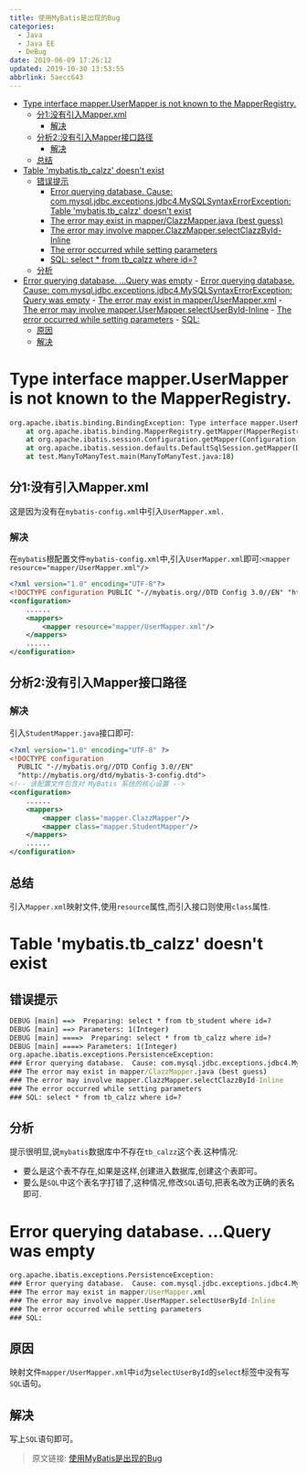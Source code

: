 ```yaml
---
title: 使用MyBatis是出现的Bug
categories: 
  - Java
  - Java EE
  - DeBug
date: 2019-06-09 17:26:12
updated: 2019-10-30 13:53:55
abbrlink: 5aecc643
---
```

- [Type interface mapper.UserMapper is not known to the MapperRegistry.](/blog/html/5aecc643/#Type-interface-mapper-UserMapper-is-not-known-to-the-MapperRegistry)
    - [分1:没有引入Mapper.xml](/blog/html/5aecc643/#分1-没有引入Mapper-xml)
        - [解决](/blog/html/5aecc643/#解决)
    - [分析2:没有引入Mapper接口路径](/blog/html/5aecc643/#分析2-没有引入Mapper接口路径)
        - [解决](/blog/html/5aecc643/#解决)
    - [总结](/blog/html/5aecc643/#总结)
- [Table 'mybatis.tb_calzz' doesn't exist](/blog/html/5aecc643/#Table-'mybatis-tb-calzz'-doesn't-exist)
    - [错误提示](/blog/html/5aecc643/#错误提示)
        - [Error querying database.  Cause: com.mysql.jdbc.exceptions.jdbc4.MySQLSyntaxErrorException: Table 'mybatis.tb_calzz' doesn't exist](/blog/html/5aecc643/#Error-querying-database-Cause-com-mysql-jdbc-exceptions-jdbc4-MySQLSyntaxErrorException-Table-'mybatis-tb-calzz'-doesn't-exist)
        - [The error may exist in mapper/ClazzMapper.java (best guess)](/blog/html/5aecc643/#The-error-may-exist-in-mapper-ClazzMapper-java-best-guess)
        - [The error may involve mapper.ClazzMapper.selectClazzById-Inline](/blog/html/5aecc643/#The-error-may-involve-mapper-ClazzMapper-selectClazzById-Inline)
        - [The error occurred while setting parameters](/blog/html/5aecc643/#The-error-occurred-while-setting-parameters)
        - [SQL: select * from tb_calzz where id=?](/blog/html/5aecc643/#SQL-select-*-from-tb-calzz-where-id=?)
    - [分析](/blog/html/5aecc643/#分析)
- [Error querying database. ...Query was empty](/blog/html/5aecc643/#Error-querying-database-Query-was-empty)
        - [Error querying database.  Cause: com.mysql.jdbc.exceptions.jdbc4.MySQLSyntaxErrorException: Query was empty](/blog/html/5aecc643/#Error-querying-database-Cause-com-mysql-jdbc-exceptions-jdbc4-MySQLSyntaxErrorException-Query-was-empty)
        - [The error may exist in mapper/UserMapper.xml](/blog/html/5aecc643/#The-error-may-exist-in-mapper-UserMapper-xml)
        - [The error may involve mapper.UserMapper.selectUserById-Inline](/blog/html/5aecc643/#The-error-may-involve-mapper-UserMapper-selectUserById-Inline)
        - [The error occurred while setting parameters](/blog/html/5aecc643/#The-error-occurred-while-setting-parameters)
        - [SQL:](/blog/html/5aecc643/#SQL)
    - [原因](/blog/html/5aecc643/#原因)
    - [解决](/blog/html/5aecc643/#解决)

<!--more-->
<script src="https://cdn.bootcss.com/jquery/3.4.0/jquery.slim.min.js"></script>
<script>$(document).ready(function () {$(".post-body > ul:nth-child(1)").hide();});</script>

<!--end-->
# Type interface mapper.UserMapper is not known to the MapperRegistry. #
```cmd
org.apache.ibatis.binding.BindingException: Type interface mapper.UserMapper is not known to the MapperRegistry.
	at org.apache.ibatis.binding.MapperRegistry.getMapper(MapperRegistry.java:47)
	at org.apache.ibatis.session.Configuration.getMapper(Configuration.java:745)
	at org.apache.ibatis.session.defaults.DefaultSqlSession.getMapper(DefaultSqlSession.java:292)
	at test.ManyToManyTest.main(ManyToManyTest.java:18)
```
## 分1:没有引入Mapper.xml ##
这是因为没有在`mybatis-config.xml`中引入`UserMapper.xml.`
### 解决 ###
在`mybatis`根配置文件`mybatis-config.xml`中,引入`UserMapper.xml`即可:`<mapper resource="mapper/UserMapper.xml"/>`
```xml
<?xml version="1.0" encoding="UTF-8"?>
<!DOCTYPE configuration PUBLIC "-//mybatis.org//DTD Config 3.0//EN" "http://mybatis.org/dtd/mybatis-3-config.dtd" >
<configuration>
    ......
    <mappers>
        <mapper resource="mapper/UserMapper.xml"/>
    </mappers>
    ......
</configuration>
```
## 分析2:没有引入Mapper接口路径 ##
### 解决 ###
引入`StudentMapper.java`接口即可:
```xml
<?xml version="1.0" encoding="UTF-8" ?>
<!DOCTYPE configuration
  PUBLIC "-//mybatis.org//DTD Config 3.0//EN"
  "http://mybatis.org/dtd/mybatis-3-config.dtd">
<!-- 该配置文件包含对 MyBatis 系统的核心设置 -->
<configuration>
    ......
    <mappers>
        <mapper class="mapper.ClazzMapper"/>
        <mapper class="mapper.StudentMapper"/>
    </mappers>
    ......
</configuration>
```
## 总结 ##
引入`Mapper.xml`映射文件,使用`resource`属性,而引入接口则使用`class`属性.
# Table 'mybatis.tb_calzz' doesn't exist #
## 错误提示 ##
```cmd
DEBUG [main] ==>  Preparing: select * from tb_student where id=? 
DEBUG [main] ==> Parameters: 1(Integer)
DEBUG [main] ====>  Preparing: select * from tb_calzz where id=? 
DEBUG [main] ====> Parameters: 1(Integer)
org.apache.ibatis.exceptions.PersistenceException: 
### Error querying database.  Cause: com.mysql.jdbc.exceptions.jdbc4.MySQLSyntaxErrorException: Table 'mybatis.tb_calzz' doesn't exist
### The error may exist in mapper/ClazzMapper.java (best guess)
### The error may involve mapper.ClazzMapper.selectClazzById-Inline
### The error occurred while setting parameters
### SQL: select * from tb_calzz where id=?
```
## 分析 ##
提示很明显,说`mybatis`数据库中不存在`tb_calzz`这个表.这种情况:
- 要么是这个表不存在,如果是这样,创建进入数据库,创建这个表即可。
- 要么是`SQL`中这个表名字打错了,这种情况,修改`SQL`语句,把表名改为正确的表名即可.

# Error querying database. ...Query was empty #
```cmd
org.apache.ibatis.exceptions.PersistenceException: 
### Error querying database.  Cause: com.mysql.jdbc.exceptions.jdbc4.MySQLSyntaxErrorException: Query was empty
### The error may exist in mapper/UserMapper.xml
### The error may involve mapper.UserMapper.selectUserById-Inline
### The error occurred while setting parameters
### SQL: 
```
## 原因 ##
映射文件`mapper/UserMapper.xml`中`id`为`selectUserById`的`select`标签中没有写`SQL`语句。
## 解决 ##
写上`SQL`语句即可。
>原文链接: [使用MyBatis是出现的Bug](https://lanlan2017.github.io/blog/5aecc643/)
